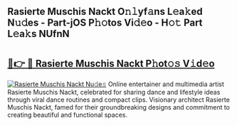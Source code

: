 ## Rasierte Muschis Nackt O𝚗𝚕yf𝚊ns L𝚎a𝚔ed N𝚞𝚍es - Part-jOS P𝚑𝚘tos Vi𝚍𝚎o - H𝚘𝚝 Part L𝚎a𝚔s NUfnN

# <h2><a href="http://kfdj68.oniu.top/?m=Rasierte+Muschis+Nackt">🔗👉 🔴 Rasierte Muschis Nackt P𝚑ot𝚘𝚜 V𝚒d𝚎o</a></h2>

[![Rasierte Muschis Nackt Nu𝚍e𝚜](https://i.imgur.com/0qMVB7G.gif)](http://kfdj68.oniu.top/?m=Rasierte+Muschis+Nackt)
Online entertainer and multimedia artist Rasierte Muschis Nackt, celebrated for sharing dance and lifestyle ideas through viral dance routines and compact clips. Visionary architect Rasierte Muschis Nackt, famed for their groundbreaking designs and commitment to creating beautiful and functional spaces.  
